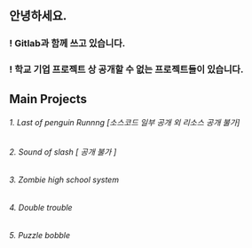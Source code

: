 ## 안녕하세요.

### ! Gitlab과 함께 쓰고 있습니다.
### ! 학교 기업 프로젝트 상 공개할 수 없는 프로젝트들이 있습니다.

## Main Projects

###### 1. Last of penguin Runnng [소스코드 일부 공개 외 리소스 공개 불가]
###### 2. Sound of slash [ 공개 불가 ]
###### 3. Zombie high school system
###### 4. Double trouble
###### 5. Puzzle bobble
